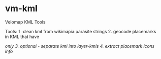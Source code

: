 # vm-kml
Velomap KML Tools

Tools:
1: clean kml from wikimapia parasite strings
2. geocode placemarks in KML that have <address> only
3. optional - separate kml into layer-kmls
4. extract placemark icons info

